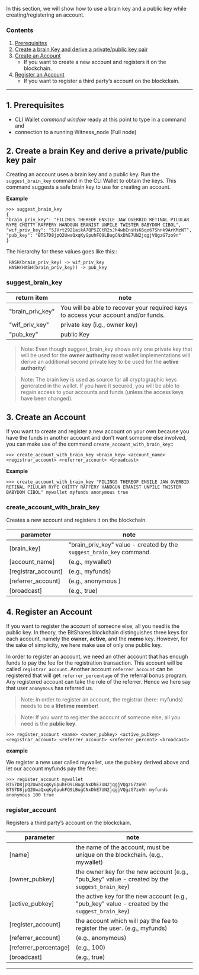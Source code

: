 
In this section, we will show how to use a brain key and a public key while creating/registering an account. 


### Contents 

1. [Prerequisites](/developers/3_accounts/account_registration.md#1-prerequisites)
2. [Create a brain Key and derive a private/public key pair](/developers/3_accounts/account_registration.md#2-create-a-brain-key-and-derive-a-privatepublic-key-pair)
3. [Create an Account](/developers/3_accounts/account_registration.md#3-create-an-account)
   - If you want to create a new account and registers it on the blockchain.
4. [Register an Account ](/developers/3_accounts/account_registration.md#4-register-an-account)
   - If you want to register a third party’s account on the blockckain.

*******

## 1. Prerequisites

   - CLI Wallet _commond window_ ready at this point to type in a command and 
   - connection to a running Witness_node (Full node) 

## 2. Create a brain Key and derive a private/public key pair

Creating an account uses a brain key and a public key. Run the `suggest_brain_key` command in the CLI Wallet to obtain the keys. This command suggests a safe brain key to use for creating an account.

**Example**

    >>> suggest_brain_key
    {
    "brain_priv_key": "FILINGS THEREOF ENSILE JAW OVERBID RETINAL PILULAR RYPE CHITTY RAFFERY HANDGUN ERANIST UNPILE TWISTER BABYDOM CIBOL",
    "wif_priv_key": "5JVrt2921aikA7QP5ZCtR2sJh4wbEnsHsK6qo67Shnk9ArKMzNT",
    "pub_key": "BTS7D8jpQ2UwaQxqKyGpuhFQ9LBugCNxDhE7UN2jqgjVQgzG7zo9n"
    }

The hierarchy for these values goes like this::

     HASH(brain_priv_key) -> wif_priv_key
     HASH(HASH(brain_priv_key)) -> pub_key

### suggest_brain_key

|   return item       |  note            |
| ------------------- |---------- |
| "brain_priv_key"    |  You will be able to recover your required keys to access your account and/or funds. |                           
| "wif_priv_key"      |  private key  (i.g., owner key) |                            
| "pub_key"           |  public Key  |                           

> Note: Even though suggest_brain_key shows only one private key that will be used for the **owner authority** most wallet implementations will derive an additional second private key to be used for the **active authority**!

> Note: The brain key is used as source for all cryptographic keys generated in the wallet. If you have it secured, you will be able to regain access to your accounts and funds (unless the access keys have been changed).

## 3. Create an Account
If you want to create and register a new account on your own because you have the funds in another account and don’t want someone else involved, you can make use of the command `create_account_with_brain_key`::

    >>> create_account_with_brain_key <brain_key> <account_name> <registrar_account> <referrer_account> <broadcast>

**Example**

    >>> create_account_with_brain_key "FILINGS THEREOF ENSILE JAW OVERBID RETINAL PILULAR RYPE CHITTY RAFFERY HANDGUN ERANIST UNPILE TWISTER BABYDOM CIBOL" mywallet myfunds anonymous true

### create_account_with_brain_key
Creates a new account and registers it on the blockchain.

|  parameter          |  note     |
| ------------------- |---------- |
| [brain_key]         | "brain_priv_key" value - created by the `suggest_brain_key` command.  |                           
| [account_name]      |   (e.g., mywallet)  |                            
| [registrar_account] |   (e.g., myfunds)     |                           
| [referrer_account]  |  (e.g., anonymous )     |                            
| [broadcast]         | (e.g., true)     |


## 4. Register an Account
If you want to register the account of someone else, all you need is the public key. In theory, the BitShares blockchain distinguishes three keys for each account, namely the **owner**, **active**, and the **memo** key. However, for the sake of simplicity, we here make use of only one public key.

In order to register an account, we need an other account that has enough funds to pay the fee for the registration transaction. This account will be called `registrar_account`. Another account `referrer_account` can be registered that will get `referrer_percentage` of the referral bonus program. Any registered account can take the role of the referrer. Hence we here say that user `anonymous` has referred us. 

> Note: In order to register an account, the registrar (here: myfunds) needs to be a **lifetime member**!

> Note: If you want to register the account of someone else, all you need is the **public key**.

    >>> register_account <name> <owner_pubkey> <active_pubkey> <registrar_account> <referrer_account> <referrer_percent> <broadcast>

**example** 

 We register a new user called mywallet, use the pubkey derived above and let our account myfunds pay the fee::

    >>> register_account mywallet BTS7D8jpQ2UwaQxqKyGpuhFQ9LBugCNxDhE7UN2jqgjVQgzG7zo9n BTS7D8jpQ2UwaQxqKyGpuhFQ9LBugCNxDhE7UN2jqgjVQgzG7zo9n myfunds anonymous 100 true

### register_account
Registers a third party’s account on the blockckain.

|   parameter          |  note     |
| ------------------- |---------- |
| [name]         |  the name of the account, must be unique on the blockchain. (e.g., mywallet)   |                           
| [owner_pubkey]      | the owner key for the new account (e.g., "pub_key" value - created by the `suggest_brain_key`)   |                            
| [active_pubkey] | the active key for the new account  (e.g., "pub_key" value - created by the `suggest_brain_key`)|                           
| [register_account]  | the account which will pay the fee to register the user.  (e.g., myfunds)   |                            
| [referrer_account]  |  (e.g., anonymous) | 
| [referrer_percentage]  |  (e.g., 100)      |                            
| [broadcast]         |  (e.g., true)      |


***

